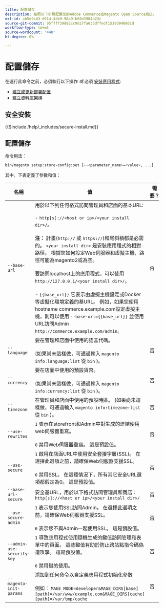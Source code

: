 ```yaml
---
title: 配置儲存
description: 按照以下步驟配置您的Adobe Commerce或Magento Open Source商店。
exl-id: ab5e9c43-d914-4de9-98a9-b60d3984b23c
source-git-commit: 95ffff39d82cc9027fa633dffedf15193040802d
workflow-type: tm+mt
source-wordcount: '440'
ht-degree: 0%

---
```


# 配置儲存

在運行此命令之前，必須執行以下操作 *或* 必須 [安裝應用程式](../advanced.md):

* [建立或更新部署配置](deployment.md)
* [建立資料庫架構](database.md)

## 安全安裝

{{$include /help/_includes/secure-install.md}}

## 配置儲存

命令用法：

```bash
bin/magento setup:store-config:set [--<parameter_name>=<value>, ...]
```

其中，下表定義了參數和值：

| 名稱 | 值 | 需要？ |
|--- |--- |--- |
| `--base-url` | 用於以下列任何格式訪問管理員和店面的基本URL:<br><br>- `http[s]://<host or ip>/<your install dir>/`。<br><br>**注：** 計畫(`http://` 或 `https://`)和尾斜槓都是必需的。 `<your install dir>` 是安裝應用程式的相對路徑。 根據您如何設定Web伺服器和虛擬主機，路徑可能為magento2或為空。<br><br>要訪問localhost上的應用程式，可以使用 `http://127.0.0.1/<your install dir>/`。<br><br>- `{{base_url}}` 它表示由虛擬主機設定或Docker等虛擬化環境定義的基URL。 例如，如果您使用hostname commerce.example.com設定虛擬主機，則可以使用 `--base-url={{base_url}}` 並使用URL訪問Admin `http://commerce.example.com/admin`。 | 否 |
| `--language` | 要在管理和店面中使用的語言代碼。<br><br>(如果尚未這樣做，可通過輸入 `magento info:language:list` 從 `bin` )。 | 否 |
| `--currency` | 要在店面中使用的預設貨幣。 <br><br>(如果尚未這樣做，可通過輸入 `magento info:currency:list` 從 `bin` )。 | 否 |
| `--timezone` | 在管理員和店面中使用的預設時區。 (如果尚未這樣做，可通過輸入 `magento info:timezone:list` 從 `bin` )。 | 否 |
| `--use-rewrites` | `1` 表示在storefront和Admin中對生成的連結使用web伺服器重寫。<br><br>`0` 禁用Web伺服器重寫。 這是預設值。 | 否 |
| `--use-secure` | `1` 啟用在店面URL中使用安全套接字層(SSL)。 在選擇此選項之前，請確保Web伺服器支援SSL。<br><br>`0` 禁用SSL。 在這種情況下，所有其它安全URL選項都假定為0。 這是預設值。 | 否 |
| `--base-url-secure` | 安全基URL，用於以下格式訪問管理員和商店： `http[s]://<host or ip>/<your install dir>/` | 否 |
| `--use-secure-admin` | `1` 表示您使用SSL訪問Admin。 在選擇此選項之前，請確保Web伺服器支援SSL。<br><br>`0` 表示您不與Admin一起使用SSL。 這是預設值。 | 否 |
| `--admin-use-security-key` | `1` 導致應用程式使用隨機生成的鍵值訪問管理和表單中的頁面。 這些鍵值有助於防止跨站點指令碼偽造攻擊。 這是預設值。<br/><br/>`0` 禁用鍵的使用。 | 否 |
| `--magento-init-params` | 添加到任何命令以自定義應用程式初始化參數<br/><br/>例如： `MAGE_MODE=developer&MAGE_DIRS[base][path]=/var/www/example.com&MAGE_DIRS[cache][path]=/var/tmp/cache` | 否 |
